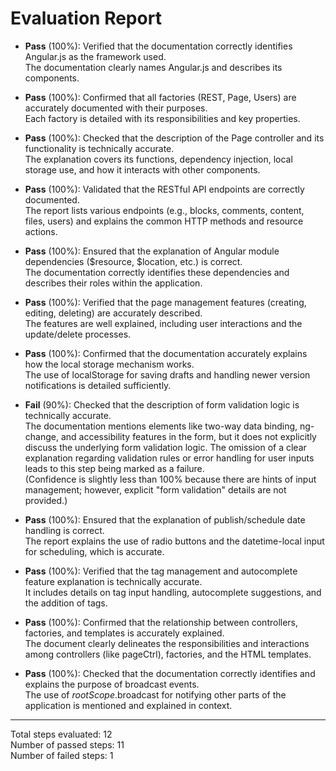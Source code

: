 # Evaluation Report

- **Pass** (100%): Verified that the documentation correctly identifies Angular.js as the framework used.  
  The documentation clearly names Angular.js and describes its components.

- **Pass** (100%): Confirmed that all factories (REST, Page, Users) are accurately documented with their purposes.  
  Each factory is detailed with its responsibilities and key properties.

- **Pass** (100%): Checked that the description of the Page controller and its functionality is technically accurate.  
  The explanation covers its functions, dependency injection, local storage use, and how it interacts with other components.

- **Pass** (100%): Validated that the RESTful API endpoints are correctly documented.  
  The report lists various endpoints (e.g., blocks, comments, content, files, users) and explains the common HTTP methods and resource actions.

- **Pass** (100%): Ensured that the explanation of Angular module dependencies ($resource, $location, etc.) is correct.  
  The documentation correctly identifies these dependencies and describes their roles within the application.

- **Pass** (100%): Verified that the page management features (creating, editing, deleting) are accurately described.  
  The features are well explained, including user interactions and the update/delete processes.

- **Pass** (100%): Confirmed that the documentation accurately explains how the local storage mechanism works.  
  The use of localStorage for saving drafts and handling newer version notifications is detailed sufficiently.

- **Fail** (90%): Checked that the description of form validation logic is technically accurate.  
  The documentation mentions elements like two-way data binding, ng-change, and accessibility features in the form, but it does not explicitly discuss the underlying form validation logic. The omission of a clear explanation regarding validation rules or error handling for user inputs leads to this step being marked as a failure.  
  (Confidence is slightly less than 100% because there are hints of input management; however, explicit "form validation" details are not provided.)

- **Pass** (100%): Ensured that the explanation of publish/schedule date handling is correct.  
  The report explains the use of radio buttons and the datetime-local input for scheduling, which is accurate.

- **Pass** (100%): Verified that the tag management and autocomplete feature explanation is technically accurate.  
  It includes details on tag input handling, autocomplete suggestions, and the addition of tags.

- **Pass** (100%): Confirmed that the relationship between controllers, factories, and templates is accurately explained.  
  The document clearly delineates the responsibilities and interactions among controllers (like pageCtrl), factories, and the HTML templates.

- **Pass** (100%): Checked that the documentation correctly identifies and explains the purpose of broadcast events.  
  The use of $rootScope.$broadcast for notifying other parts of the application is mentioned and explained in context.

---

Total steps evaluated: 12  
Number of passed steps: 11  
Number of failed steps: 1